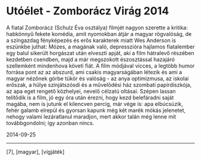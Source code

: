 # Utóélet - Zomborácz Virág 2014

A fiatal Zomborácz (Schulz Éva osztálya) filmjét nagyon szerette a kritika: habkönnyű fekete komédia, amit nyomokban átjár a magyar rögvalóság, de a színgazdag fényképezés és erős karakterek miatt Wes Anderson is eszünkbe juthat: Mózes, a magának való, depresszióra hajlamos fiatalember egy balul sikerült horgászat után elveszti apját, aki a film hátralevő részében kezdetben csendben, majd a már megszokott észosztással hazajáró szellemként mindenhova követi fiát. A film módjával vicces, a legtöbb humor forrása pont az az abszurd, ami csakis magyarságában létezik és ami a magyar nézőnek görbe tükör és valóság - az anya optimizmusa, az iskolai erőszak, a hülye színjátszósdi és a művelődési ház szombati papírdiszkója, az apa eget rengető közhelyei, nevelő célzatú oltásai. Szépen lassan telítődik is a film, jó egy óra után érezni, hogy kezd belefáradni saját magába, nem is jutunk el kilencven percig, már vége is: apa elbúcsúzik, fehér galamb elrepül és gyorsan kapunk még két marék mókás jelenetet, nehogy valami lezáratlanul maradjon, mert akkor talán még lenne mit továbbgondolni; így azonban nincs.

2014-09-25 

----

[7], [magyar], [vígjáték]
